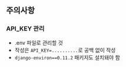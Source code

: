 ## 주의사항
### API_KEY 관리
- .env 파일로 관리할 것
- 작성은 `API_KEY=..........`로 공백 없이 작성
- `django-environ==0.11.2` 패키지도 설치돼야 함